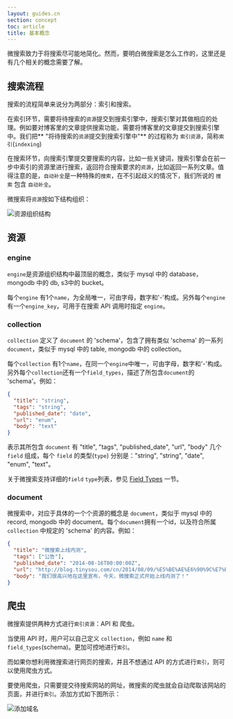 ```yaml
---
layout: guides.cn
section: concept
toc: article
title: 基本概念
---
```


微搜索致力于将搜索尽可能地简化。然而，要明白微搜索是怎么工作的，这里还是有几个相关的概念需要了解。

## 搜索流程

搜索的流程简单来说分为两部分：索引和搜索。

在索引环节，需要将待搜索的`资源`提交到搜索引擎中，搜索引擎对其做相应的处理。例如要对博客里的文章提供搜索功能，需要将博客里的文章提交到搜索引擎中。我们把** "将待搜索的`资源`提交到搜索引擎中"** 的过程称为 `索引资源`，简称`索引`(`indexing`)

在搜索环节，向搜索引擎提交要搜索的内容，比如一些关键词，搜索引擎会在前一步中索引的资源里进行搜索，返回符合搜索要求的`资源`，比如返回一系列文章。值得注意的是，`自动补全`是一种特殊的`搜索`，在不引起歧义的情况下，我们所说的 `搜索` 包含 `自动补全`。

微搜索将`资源`按如下结构组织：

![资源组织结构][resource_structure]

## 资源

### engine

`engine`是资源组织结构中最顶层的概念，类似于 mysql 中的 database，mongodb 中的 db, s3中的 bucket。

每个`engine` 有1个`name`，为全局唯一，可由字母，数字和'-'构成。另外每个`engine`有一个`engine_key`，可用于在搜索 API 调用时指定 `engine`。

### collection

`collection` 定义了 `document` 的 'schema'，包含了拥有类似 'schema' 的一系列 `document`，类似于 mysql 中的 table, mongodb 中的 collection。

每个`collection` 有1个`name`，在同一个`engine`中唯一，可由字母，数字和'-'构成。另外每个`collection`还有一个`field_types`，描述了所包含`document`的 'schema'。例如：

```json
{
  "title": "string",
  "tags": "string",
  "published_date": "date",
  "url": "enum",
  "body": "text"
}
```
表示其所包含 `document` 有 "title", "tags", "published_date", "url", "body" 几个 `field` 组成，每个 `field` 的类型(`type`) 分别是："string", "string", "date", "enum", "text"。

关于微搜索支持详细的`field` `type`列表，参见 [Field Types][field_types] 一节。

### document

微搜索中，对应于具体的一个个资源的概念是 `document`，类似于 mysql 中的 record, mongodb 中的 document。每个`document`拥有一个id，以及符合所属 `collection` 中规定的 'schema' 的内容。例如：

```json
{
  "title": "微搜索上线内测",
  "tags": ["公告"],
  "published_date": "2014-08-16T00:00:00Z",
  "url": "http://blog.tinysou.com/cn/2014/08/09/%E5%BE%AE%E6%90%9C%E7%B4%A2%E4%B8%8A%E7%BA%BF%E5%86%85%E6%B5%8B.html",
  "body": "我们很高兴地在这里宣布，今天，微搜索正式开始上线内测了！"
}
```

## 爬虫

微搜索提供两种方式进行`索引资源`：API 和 爬虫。

当使用 API 时，用户可以自己定义 `collection`，例如 `name` 和 `field_types`(schema)。更加可控地进行`索引`。

而如果你想利用微搜索进行网页的搜索，并且不想通过 API 的方式进行`索引`，则可以使用爬虫方式。

要使用爬虫，只需要提交待搜索网站的网址，微搜索的爬虫就会自动爬取该网站的页面，并进行`索引`。添加方式如下图所示：

![添加域名][add-domain]

[resource_structure]:/images/resource_structure.png
[add-domain]:/images/add-domain.png
[field_types]:/v1/overview.html#2-Field-Types
